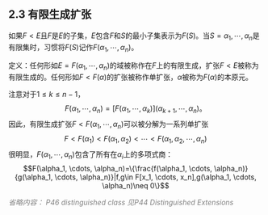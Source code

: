 ## 2.3 有限生成扩张
如果$F<E$且$F$是$E$的子集，$E$包含$F$和$S$的最小子集表示为$F(S)$。当$S={\alpha_1, \cdots, \alpha_n}$是有限集时，习惯将$F(S)$记作$F(\alpha_1, \cdots, \alpha_n)$。

定义：任何形如$E=F(\alpha_1, \cdots, \alpha_n)$的域被称作在$F$上的有限生成，扩张$F<E$被称为有限生成的。任何形如$F<F(\alpha)$的扩张被称作单扩张，$\alpha$被称为$F(\alpha)$的本原元。

注意对于$1\leq k \leq n-1$，
$$F(\alpha_1, \cdots, \alpha_n)=[F(\alpha_1, \cdots, \alpha_k)](\alpha_{k+1}, \cdots, \alpha_n)。$$
因此，有限生成扩张$F<F(\alpha_1, \cdots, \alpha_n)$可以被分解为一系列单扩张
$$F<F(\alpha_1)<F(\alpha_1, \alpha_2)<\cdots<F(\alpha_1,\alpha_2,\cdots,\alpha_n)$$
很明显，$F(\alpha_1, \cdots, \alpha_n)$包含了所有在$\alpha_i$上的多项式商：
$$F(\alpha_1, \cdots, \alpha_n)=\{\frac{f(\alpha_1, \cdots, \alpha_n)}{g(\alpha_1, \cdots, \alpha_n)}|f,g\in F[x_1, \cdots, x_n],g(\alpha_1, \cdots, \alpha_n)\neq 0\}$$

*<font color="grey">省略内容： P46 distinguished class 见P44 Distinguished Extensions</font>*